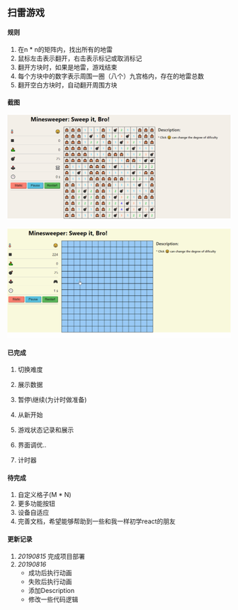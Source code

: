 ## 扫雷游戏

#### 规则

1. 在n * n的矩阵内，找出所有的地雷
2. 鼠标左击表示翻开，右击表示标记或取消标记
3. 翻开方块时，如果是地雷，游戏结束
4. 每个方块中的数字表示周围一圈（八个）九宫格内，存在的地雷总数
5. 翻开空白方块时，自动翻开周围方块

#### 截图

![1565773120897](assets/1565773120897.png)

![Game gif](assets/minesweeper.gif)

#### 已完成

1. 切换难度

2. 展示数据

3. 暂停\继续(为计时做准备)

4. 从新开始

5. 游戏状态记录和展示

6. 界面调优..

7. 计时器


#### 待完成

1. 自定义格子(M * N)
2. 更多功能按钮
3. 设备自适应
4. 完善文档，希望能够帮助到一些和我一样初学react的朋友

#### 更新记录
1. *20190815* 完成项目部署
2. *20190816* 
   * 成功后执行动画
   * 失败后执行动画
   * 添加Description
   * 修改一些代码逻辑
